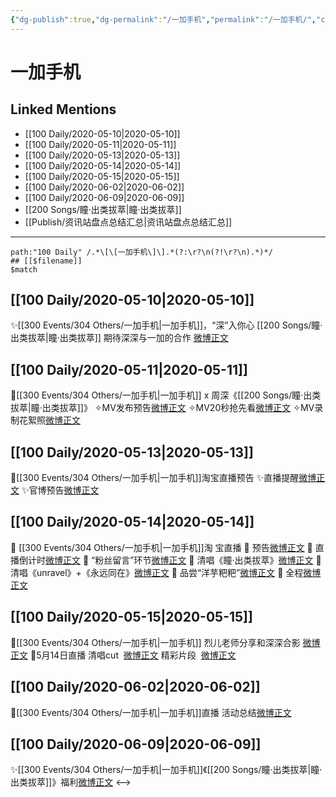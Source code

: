 ```yaml
---
{"dg-publish":true,"dg-permalink":"/一加手机","permalink":"/一加手机/","created":"2023-04-03T21:37:20.000+08:00","updated":"2023-04-10T16:56:07.000+08:00"}
---
```


# 一加手机

## Linked Mentions
- [[100 Daily/2020-05-10\|2020-05-10]]
- [[100 Daily/2020-05-11\|2020-05-11]]
- [[100 Daily/2020-05-13\|2020-05-13]]
- [[100 Daily/2020-05-14\|2020-05-14]]
- [[100 Daily/2020-05-15\|2020-05-15]]
- [[100 Daily/2020-06-02\|2020-06-02]]
- [[100 Daily/2020-06-09\|2020-06-09]]
- [[200 Songs/瞳·出类拔萃\|瞳·出类拔萃]]
- [[Publish/资讯站盘点总结汇总\|资讯站盘点总结汇总]]


---

```expander
path:"100 Daily" /.*\[\[一加手机\]\].*(?:\r?\n(?!\r?\n).*)*/
## [[$filename]]
$match
```
## [[100 Daily/2020-05-10\|2020-05-10]]
✨[[300 Events/304 Others/一加手机\|一加手机]]，“深”入你心 [[200 Songs/瞳·出类拔萃\|瞳·出类拔萃]]
期待深深与一加的合作
[微博正文](https://m.weibo.cn/6466290670/4503140173015946)
## [[100 Daily/2020-05-11\|2020-05-11]]
🌿[[300 Events/304 Others/一加手机\|一加手机]] x 周深《[[200 Songs/瞳·出类拔萃\|瞳·出类拔萃]]》
✧MV发布预告[微博正文](https://m.weibo.cn/6466290670/4503366418248711)
✧MV20秒抢先看[微博正文](https://m.weibo.cn/6466290670/4503396750909560)
✧MV录制花絮照[微博正文](https://m.weibo.cn/6466290670/4503376719987852)
## [[100 Daily/2020-05-13\|2020-05-13]]
📱[[300 Events/304 Others/一加手机\|一加手机]]淘宝直播预告
✨直播提醒[微博正文](https://m.weibo.cn/6466290670/4503931609430259)
✨官博预告[微博正文](https://m.weibo.cn/6466290670/4504154171210304)
## [[100 Daily/2020-05-14\|2020-05-14]]
🍑 [[300 Events/304 Others/一加手机\|一加手机]]淘 宝直播
🐳 预告[微博正文](https://m.weibo.cn/6466290670/4504437534901524)
🐳 直播倒计时[微博正文](https://m.weibo.cn/6466290670/4504573501445865)
🐳 “粉丝留言”环节[微博正文](https://m.weibo.cn/6466290670/4504583885583138)
🐳 清唱《瞳·出类拔萃》[微博正文](https://m.weibo.cn/6466290670/4504584703380056)
🐳 清唱《unravel》+《永远同在》[微博正文](https://m.weibo.cn/6466290670/4504589032457652)
🐳 品尝“洋芋粑粑”[微博正文](https://m.weibo.cn/6466290670/4504591860087796)
🐳 全程[微博正文](https://m.weibo.cn/6466290670/4504607941057297)
## [[100 Daily/2020-05-15\|2020-05-15]]
🌿[[300 Events/304 Others/一加手机\|一加手机]] 烈儿老师分享和深深合影 [微博正文](https://m.weibo.cn/6466290670/4504794985261485)
🌿5月14日直播
清唱cut  [微博正文](https://m.weibo.cn/6466290670/4504822370501748)
精彩片段  [微博正文](https://m.weibo.cn/6466290670/4504958886762360)
## [[100 Daily/2020-06-02\|2020-06-02]]
🎵[[300 Events/304 Others/一加手机\|一加手机]]直播 活动总结[微博正文](https://m.weibo.cn/6466290670/4511294314651324)
## [[100 Daily/2020-06-09\|2020-06-09]]
✨[[300 Events/304 Others/一加手机\|一加手机]]《[[200 Songs/瞳·出类拔萃\|瞳·出类拔萃]]》福利[微博正文](https://m.weibo.cn/6466290670/4513882414900511)
<-->